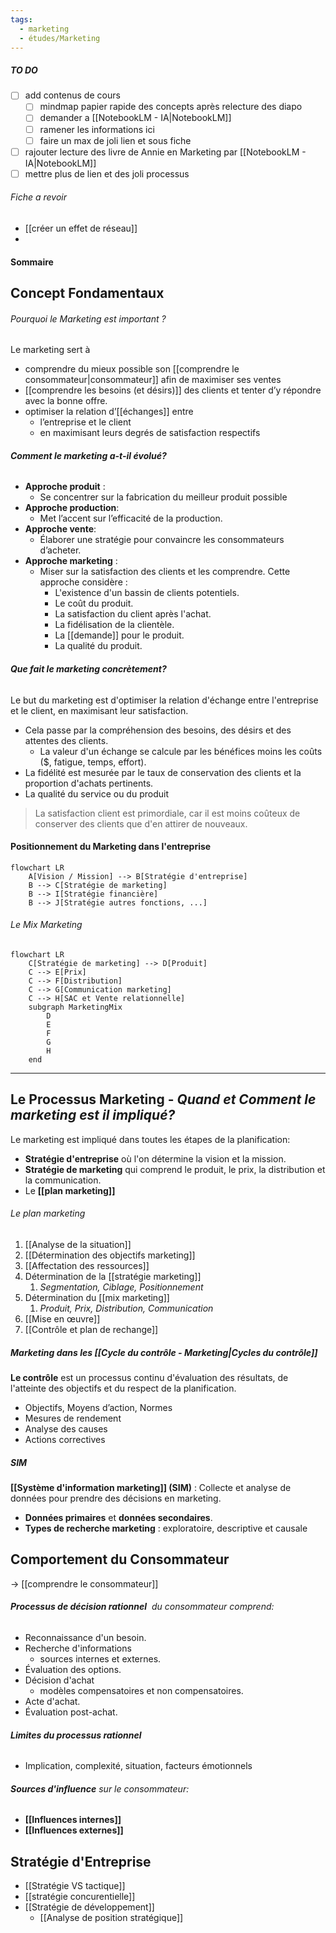 ```yaml
---
tags:
  - marketing
  - études/Marketing
---
```

##### TO DO
- [ ] add contenus de cours 
	- [ ] mindmap papier rapide des concepts après relecture des diapo
	- [ ] demander a [[NotebookLM - IA|NotebookLM]]
	- [ ] ramener les informations ici 
	- [ ] faire un max de joli lien et sous fiche
- [ ] rajouter lecture des livre de Annie en Marketing par [[NotebookLM - IA|NotebookLM]]
- [ ] mettre plus de lien et des joli processus

###### Fiche a revoir
- [[créer un effet de réseau]]
- 

#### Sommaire
## Concept Fondamentaux

###### Pourquoi le Marketing est important ? 
Le marketing sert à 
- comprendre du mieux possible son [[comprendre le consommateur|consommateur]] afin de maximiser ses ventes
- [[comprendre les besoins (et désirs)]] des clients et tenter d’y répondre avec la bonne offre.
- optimiser la relation d’[[échanges]] entre 
	- l’entreprise et le client 
	- en maximisant leurs degrés de satisfaction respectifs


###### **Comment le marketing a-t-il évolué?**
- **Approche produit** : 
	- Se concentrer sur la fabrication du meilleur produit possible
- **Approche production**:
	- Met l’accent sur l’efficacité de la production.
- **Approche vente**: 
	- Élaborer une stratégie pour convaincre les consommateurs d’acheter.
- **Approche marketing** : 
	- Miser sur la satisfaction des clients et les comprendre. Cette approche considère :
	    - L'existence d'un bassin de clients potentiels.
	    - Le coût du produit.
	    - La satisfaction du client après l'achat.
	    - La fidélisation de la clientèle.
	    - La [[demande]] pour le produit.
	    - La qualité du produit.

###### **Que fait le marketing concrètement?**
Le but du marketing est d'optimiser la relation d'échange entre l'entreprise et le client, en maximisant leur satisfaction.
- Cela passe par la compréhension des besoins, des désirs et des attentes des clients.
	- La valeur d'un échange se calcule par les bénéfices moins les coûts ($, fatigue, temps, effort).
- La fidélité est mesurée par le taux de conservation des clients et la proportion d'achats pertinents.
- La qualité du service ou du produit

> La satisfaction client est primordiale, car il est moins coûteux de conserver des clients que d'en attirer de nouveaux.
#### Positionnement du Marketing dans l'entreprise

```mermaid
flowchart LR
    A[Vision / Mission] --> B[Stratégie d'entreprise]
    B --> C[Stratégie de marketing]
    B --> I[Stratégie financière]
    B --> J[Stratégie autres fonctions, ...]

```

###### Le Mix Marketing
```mermaid
flowchart LR
    C[Stratégie de marketing] --> D[Produit]
    C --> E[Prix]
    C --> F[Distribution]
    C --> G[Communication marketing]
    C --> H[SAC et Vente relationnelle]
    subgraph MarketingMix
        D
        E
        F
        G
        H
    end

```


-----



## Le Processus Marketing - *Quand et Comment le marketing est il impliqué?*


 Le marketing est impliqué dans toutes les étapes de la planification:
 - **Stratégie d'entreprise** où l'on détermine la vision et la mission.
 - **Stratégie de marketing** qui comprend le produit, le prix, la distribution et la communication.
 - Le **[[plan marketing]]**


###### Le plan marketing
1. [[Analyse de la situation]]
2. [[Détermination des objectifs marketing]]
3. [[Affectation des ressources]]
4. Détermination de la [[stratégie marketing]]
	1. *Segmentation, Ciblage, Positionnement*
5. Détermination du [[mix marketing]] 
	1. *Produit, Prix, Distribution, Communication*
6. [[Mise en œuvre]]
7. [[Contrôle et plan de rechange]]


##### Marketing dans les **[[Cycle du contrôle - Marketing|Cycles du contrôle]]**
**Le contrôle** est un processus continu d'évaluation des résultats, de l'atteinte des objectifs et du respect de la planification.
- Objectifs, Moyens d’action, Normes
- Mesures de rendement
- Analyse des causes
- Actions correctives

##### SIM
**[[Système d'information marketing]] (SIM)** : Collecte et analyse de données pour prendre des décisions en marketing.
- **Données primaires** et **données secondaires**.
- **Types de recherche marketing** : exploratoire, descriptive et causale



## Comportement du Consommateur
-> [[comprendre le consommateur]]

###### **Processus de décision rationnel**  du consommateur comprend:
- Reconnaissance d'un besoin.
- Recherche d'informations 
	- sources internes et externes.
- Évaluation des options.
- Décision d'achat 
	- modèles compensatoires et non compensatoires.
- Acte d'achat.
- Évaluation post-achat.

###### **Limites du processus rationnel**
- Implication, complexité, situation, facteurs émotionnels


###### **Sources d'influence** sur le consommateur:
- **[[Influences internes]]** 
- **[[Influences externes]]** 



## Stratégie d'Entreprise
- [[Stratégie VS tactique]]
- [[stratégie concurentielle]]
- [[Stratégie de développement]]
	- [[Analyse de position stratégique]]






